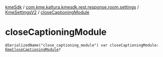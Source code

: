 [kmeSdk](../../index.md) / [com.kme.kaltura.kmesdk.rest.response.room.settings](../index.md) / [KmeSettingsV2](index.md) / [closeCaptioningModule](./close-captioning-module.md)

# closeCaptioningModule

`@SerializedName("close_captioning_module") var closeCaptioningModule: `[`KmeCloseCaptioningModule`](../-kme-close-captioning-module/index.md)`?`